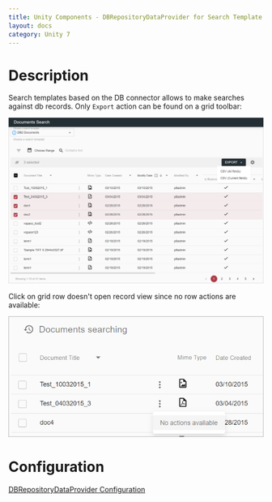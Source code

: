 ```yaml
---
title: Unity Components - DBRepositoryDataProvider for Search Template component
layout: docs
category: Unity 7
---
```

# Description

Search templates based on the DB connector allows to make searches against db records. Only `Export` action can
be found on a grid toolbar:

![Search template based on the DB connector](dbrepository-data-provider/images/db-search-template.png)

Click on grid row doesn't open record view since no row actions are available:

![Grid context-menu](dbrepository-data-provider/images/db-search-template-context-menu.png)

# Configuration

[DBRepositoryDataProvider Configuration](../../../configuration/search-templates/db.md)
